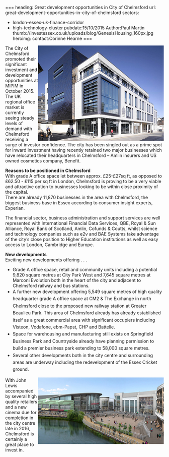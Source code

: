 ===
heading: Great development opportunities in City of Chelmsford
url: great-development-opportunities-in-city-of-chelmsford
sectors:
  - london-essex-uk-finance-corridor
  - high-technology-cluster 
pubdate:15/10/2015
Author:Paul Martin
thumb://investessex.co.uk/uploads/blog/GenesisHousing_160px.jpg
heroimg:
contact:Corinne Hearne
===
<p><img alt='' src='../uploads/blog/ChelmsfordCourts_500px.jpg' style='width: 400px; height: 302px; float: right;'/>The City of Chelmsford promoted their significant investment and development opportunities at MIPIM in October 2015.   The UK regional office market is currently seeing steady levels of demand with Chelmsford receiving a surge of investor confidence. The city has been singled out as a prime spot for inward investment having recently retained two major businesses which have relocated their headquarters in Chelmsford – Amlin insurers and US owned cosmetics company, Benefit.</p><p><strong>Reasons to be positioned in Chelmsford </strong><br/>With grade A office space let between approx. £25-£27sq ft, as opposed to £62.50 - £115 per sq ft in London, Chelmsford is proving to be a very viable and attractive option to businesses looking to be within close proximity of the capital.<br/>There are already 11,870 businesses in the area with Chelmsford, the biggest business base in Essex according to consumer insight experts, Experian.</p><p>The financial sector, business administration and support services are well represented with International Financial Data Services, QBE, Royal &amp; Sun Alliance, Royal Bank of Scotland, Amlin, Cofunds &amp; Coutts, whilst science and technology companies such as e2v and BAE Systems take advantage of the city’s close position to Higher Education institutions as well as easy access to London, Cambridge and Europe.</p><p><strong>New developments</strong><br/>Exciting new developments offering . . .</p><ul><li>Grade A office space, retail and community units including a potential 9,820 square metres at City Park West and 7,645 square metres at Marconi Evolution both in the heart of the city and adjacent to Chelmsford railway and bus stations. </li><li><span style='line-height: 1.6;'>A further new development offering 5,549 square metres of high quality headquarter grade A office space at CM2 &amp; The Exchange in north Chelmsford close to the proposed new railway station at Greater Beaulieu Park. This area of Chelmsford already has already established itself as a great commercial area with significant occupiers including Visteon, Vodafone, ebm-Papst, CHP and Battelle. </span></li><li><span style='line-height: 1.6;'>Space for warehousing and manufacturing still exists on Springfield Business Park and Countryside already have planning permission to build a premier business park extending to 58,000 square metres.</span></li><li><span style='line-height: 1.6;'>Several other developments both in the city centre and surrounding areas are underway including the redevelopment of the Essex Cricket ground.</span></li></ul><p><img alt='' src='../uploads/blog/BondStreet_500px.jpg' style='width: 400px; height: 211px; float: right;'/>With John Lewis accompanied by several high quality retailers and a new cinema due for completion in the city centre late in 2016, Chelmsford is certainly a great place to invest in.</p>